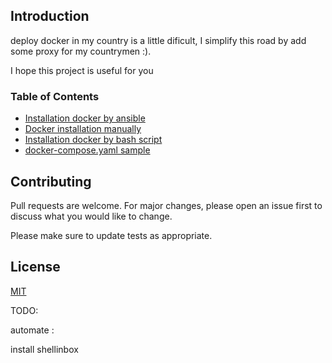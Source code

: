 
## Introduction

deploy docker in my country is a little dificult, I simplify this road by add some proxy for my countrymen :).

I hope this project is useful for you


### Table of Contents

- <a href="https://github.com/Amin-mashari/docker-installation/tree/main/ansible">Installation docker by ansible</a>
- <a href="https://github.com/Amin-mashari/docker-installation/tree/main/manual-installation">Docker installation manually</a>
- <a href="https://github.com/Amin-mashari/docker-installation/tree/main/scripts">Installation docker by bash script</a>
- <a href="https://github.com/Amin-mashari/docker-installation/tree/main/docker-compose">docker-compose.yaml sample</a>


## Contributing

Pull requests are welcome. For major changes, please open an issue first
to discuss what you would like to change.

Please make sure to update tests as appropriate.

## License

[MIT](https://choosealicense.com/licenses/mit/)


TODO:

automate :

install shellinbox


